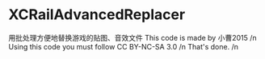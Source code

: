 # XCRailAdvancedReplacer
用批处理方便地替换游戏的贴图、音效文件
This code is made by 小曹2015 /n
Using this code you must follow CC BY-NC-SA 3.0 /n
That's done. /n
